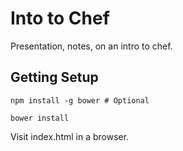 Into to Chef
============

Presentation, notes, on an intro to chef.


Getting Setup
-------------

```
npm install -g bower # Optional

bower install
```
Visit index.html in a browser.
